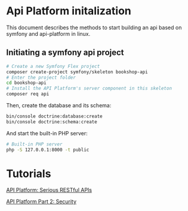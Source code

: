 # Api Platform initalization

This document describes the methods to start building an api based on symfony and api-platform in linux.

## Initiating a symfony api project

  ```bash
  # Create a new Symfony Flex project
  composer create-project symfony/skeleton bookshop-api
  # Enter the project folder
  cd bookshop-api
  # Install the API Platform's server component in this skeleton
  composer req api
  ```
Then, create the database and its schema:

  ```bash
  bin/console doctrine:database:create
  bin/console doctrine:schema:create
  ```

And start the built-in PHP server:

  ```bash
  # Built-in PHP server
  php -S 127.0.0.1:8000 -t public
  ```
# Tutorials

[API Platform: Serious RESTful APIs](https://symfonycasts.com/screencast/api-platform)

[API Platform Part 2: Security](https://symfonycasts.com/screencast/api-platform-security)
